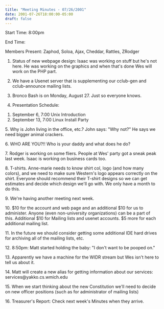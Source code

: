 ```yaml
---
title: "Meeting Minutes - 07/26/2001"
date: 2001-07-26T18:00:00-05:00
draft: false
---
```


Start Time: 8:00pm </p><p>
End Time: </p><p>
Members Present: Zaphod, Soloa, Ajax, Cheddar, Rattles, ZRodger </p><p>
1. Status of new webpage design: Isaac was working on stuff but he's not here.  He was working on the graphics and when that's done Wes will work on the PHP part. </p><p>
2. We have a Usenet server that is supplementing our cclub-gen and  cclub-announce mailing lists. </p><p>
3. Bronco Bash is on Monday, August 27.  Just so everyone knows. </p><p>
4. Presentation Schedule: </p><p>
<ol> <li>September 6, 7:00 Unix Introduction</li> <li>September 13, 7:00 Linux Install Party</li> </ol> </p><p>
5. Why is John living in the office, etc.?  John says: "Why not?"  He says we need bigger animal crackers. </p><p>
6. WHO ARE YOU?!!  Who is your daddy and what does he do? </p><p>
7. Rodger is working on some fliers.  People at Wes' party got a sneak peak last week.  Isaac is working on business cards too. </p><p>
8. T-shirts.   Anne-marie needs to know shirt col, logo (and how many colors), and we need to make sure Western's logo appears correctly on the shirt.   Everyone should recommend their T-shirt designs so we can get estimates and decide which design we'll go with.  We only have a month to do this. </p><p>
9. We're having another meeting next week. </p><p>
10. $10 for the account and web page and an additional $10 for us to administer. Anyone (even non-university organizations) can be a part of this.  Additional $10 for Mailing lists and usenet accounts. $5 more for each additional mailing list. </p><p>
11. In the future we should consider getting some additional IDE hard drives for archiving all of the mailing lists, etc. </p><p>
12. 8:50pm: Matt started holding the baby: "I don't want to be pooped on." </p><p>
13. Apparently we have a machine for the WIDR stream but Wes isn't here to tell us about it. </p><p>
14. Matt will create a new alias for getting information about our services: services@yakko.cs.wmich.edu </p><p>
15. When we start thinking about the new Constitution we'll need to decide on new officer positions (such as for administrator of mailing lists) </p><p>
16. Treasurer's Report: Check next week's Minutes when they arrive. </p>

